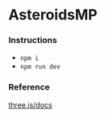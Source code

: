 # AsteroidsMP

### Instructions
* `npm i`
* `npm run dev`

### Reference
[three.js/docs](https://threejs.org/docs/index.html#Manual/Introduction/Creating_a_scene)
